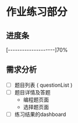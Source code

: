 # 作业练习部分
## 进度条
[--------------------]70%
## 需求分析
- [ ] 题目列表 ( questionList )
- [ ] 题目详情及答题 
    - 编程题页面
    - 选择题页面
- [ ] 练习结果的dashboard